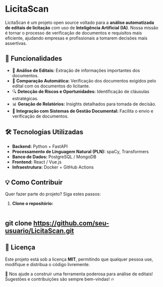 # LicitaScan

LicitaScan é um projeto open source voltado para a **análise automatizada de editais de licitação** com uso de **Inteligência Artificial (IA)**. Nossa missão é tornar o processo de verificação de documentos e requisitos mais eficiente, ajudando empresas e profissionais a tomarem decisões mais assertivas.

## 🚀 Funcionalidades
- 📄 **Análise de Editais:** Extração de informações importantes dos documentos.
- 📑 **Comparação Automática:** Verificação dos documentos exigidos pelo edital com os documentos do licitante.
- 🔍 **Detecção de Riscos e Oportunidades:** Identificação de cláusulas estratégicas.
- 📊 **Geração de Relatórios:** Insights detalhados para tomada de decisão.
- 🔗 **Integração com Sistemas de Gestão Documental:** Facilita o envio e verificação de documentos.

## 🛠 Tecnologias Utilizadas
- **Backend:** Python + FastAPI
- **Processamento de Linguagem Natural (PLN):** spaCy, Transformers
- **Banco de Dados:** PostgreSQL / MongoDB
- **Frontend:** React / Vue.js
- **Infraestrutura:** Docker + GitHub Actions

## 💡 Como Contribuir
Quer fazer parte do projeto? Siga estes passos:
1. **Clone o repositório:**  
   ```sh
  git clone https://github.com/seu-usuario/LicitaScan.git
  --------------------------------------------------------------------------------------------
   ## 📝 Licença
Este projeto está sob a licença **MIT**, permitindo que qualquer pessoa use, modifique e distribua o código livremente.

📢 Nos ajude a construir uma ferramenta poderosa para análise de editais! Sugestões e contribuições são sempre bem-vindas! 🔥

